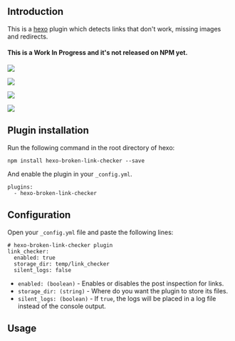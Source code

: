 ## Introduction

This is a [hexo](https://github.com/tommy351/hexo) plugin which detects links that don't work, missing images and redirects.


#### This is a Work In Progress and it's not released on NPM yet.


![](http://i3.minus.com/icw5h1uvJKxqI.png)

![](http://i1.minus.com/ibbzd8eownAG1a.png)

![](http://i5.minus.com/ihC3tczVtPSiO.png)

![](http://i3.minus.com/ibtoOO5NzKB2dv.png)


## Plugin installation

Run the following command in the root directory of hexo:

```
npm install hexo-broken-link-checker --save
```

And enable the plugin in your `_config.yml`.

```
plugins:
  - hexo-broken-link-checker
```

## Configuration

Open your `_config.yml` file and paste the following lines:

```
# hexo-broken-link-checker plugin
link_checker:
  enabled: true
  storage_dir: temp/link_checker
  silent_logs: false
```

* `enabled: (boolean)` - Enables or disables the post inspection for links.
* `storage_dir: (string)` - Where do you want the plugin to store its files.
* `silent_logs: (boolean)` - If `true`, the logs will be placed in a log file instead of the console output.


## Usage

